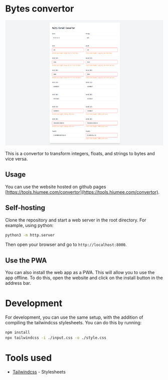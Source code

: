 # Bytes convertor

[<img src="example.png" alt="Byte Convertor" style="height: 400px;">](https://tools.hiumee.com/convertor)

This is a convertor to transform integers, floats, and strings to bytes and vice versa.

## Usage

You can use the website hosted on github pages [https://tools.hiumee.com/convertor](https://tools.hiumee.com/convertor).

## Self-hosting

Clone the repository and start a web server in the root directory. For example, using python:

```bash
python3 -m http.server
```

Then open your browser and go to `http://localhost:8000`.

## Use the PWA

You can also install the web app as a PWA. This will allow you to use the app offline. To do this, open the website and click on the install button in the address bar.

# Development

For development, you can use the same setup, with the addition of compiling the tailwindcss stylesheets. You can do this by running:

```bash
npm install
npx tailwindcss -i ./input.css -o ./style.css
```

# Tools used

- [Tailwindcss](https://tailwindcss.com/) - Stylesheets
